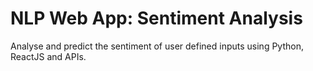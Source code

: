 # NLP Web App: Sentiment Analysis
Analyse and predict the sentiment of user defined inputs using Python, ReactJS and APIs.
